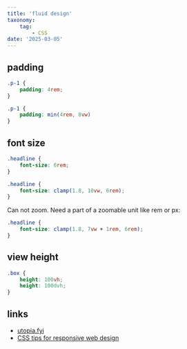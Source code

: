 ```yaml
---
title: 'fluid design'
taxonomy:
    tag:
        - CSS
date: '2025-03-05'
---
```


## padding

```css
.p-1 {
    padding: 4rem;
}
```


```css
.p-1 {
    padding: min(4rem, 8vw)
}
```

## font size



```css
.headline {
    font-size: 6rem;
}
```

```css
.headline {
    font-size: clamp(1.8, 10vw, 6rem);
}
```

Can not zoom. Need a part of a zoomable unit like rem or px:


```css
.headline {
    font-size: clamp(1.8, 7vw + 1rem, 6rem);
}
```

## view height

```css
.box {
    height: 100vh;
    height: 100dvh;
}
```

## links

- [utopia.fyi](https://utopia.fyi/)
- [CSS tips for responsive web design](https://www.youtube.com/watch?v=2IV08sP9m3U)